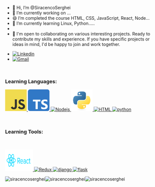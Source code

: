 
- 👋 Hi, I’m @SiracencoSerghei
  <br>
- 🔭 I’m currently working on ...
- 😄 I’m completed the course  HTML, CSS, JavaScript, React, Node...
- 🌱 I’m currently learning Linux, Python.....
- <br>
- 👯 I'm open to collaborating on various interesting projects. Ready to contribute my skills and experience. If you have specific projects or ideas in mind, I'd be happy to join and work together.
<!-- - 🤔 I’m looking for help with ... -->
<!-- - 💬 Ask me about ...
- 📫 How to reach me: ...
- 😄 Pronouns: ...
- ⚡ Fun fact: ...
- :man_scientist:
- - :lab_coat: -->

- [![Linkedin](https://img.shields.io/badge/-Siracenco_Serghei-blue?style=flat&logo=Linkedin&logoColor=white)](https://www.linkedin.com/in/siracenco-serghei/)
- [![Gmail](https://img.shields.io/badge/-Contact_me_via_Gmail-c14438?style=flat&logo=Gmail&logoColor=white&color=BB001B)](mailto:siracencoserghei@gmail.com)
  
<br>
<h3 align="left">Learning Languages:</h3>
<p align="left"> 
<a href="https://developer.mozilla.org/en-US/docs/Web/javascript" target="_blank" rel="noreferrer"> <img src="JavaScript-logo.png" alt="Javascript" width="70" height="70"/> 
<a href="https://www.typescriptlang.org/" target="_blank" rel="noreferrer"> <img src="Typescript_logo_2020.png" alt="Typescript" width="70" height="70"/>  </a>
<a href="https://nodejs.org/en/learn/getting-started/introduction-to-nodejs" target="_blank" rel="noreferrer"> <img src="https://upload.wikimedia.org/wikipedia/commons/d/d9/Node.js_logo.svg" alt="Nodejs" width="90" height="70"/>  </a>
<a href="https://www.python.org" target="_blank" rel="noreferrer"> <img src="https://raw.githubusercontent.com/devicons/devicon/master/icons/python/python-original.svg" alt="python" width="70" height="70"/> </a>
<a href="https://developer.mozilla.org/en-US/docs/Web/HTML" target="_blank" rel="noreferrer"> <img src="https://upload.wikimedia.org/wikipedia/commons/6/61/HTML5_logo_and_wordmark.svg" alt="HTML" width="70" height="70"/> </a>
<a href="https://developer.mozilla.org/en-US/docs/Web/CSS" target="_blank" rel="noreferrer"> <img src="https://upload.wikimedia.org/wikipedia/commons/d/d5/CSS3_logo_and_wordmark.svg" alt="python" width="70" height="70"/> </a>
</p>
<br>
<h3 align="left">Learning Tools:</h3>
<br>
<p align="left"> 
  <a href="https://react.dev/" target="_blank" rel="noreferrer"> <img src="reactjs.svg" alt="React" width="90" height="70"/> </a>
  <a href="https://redux-toolkit.js.org/" target="_blank" rel="noreferrer"> <img src="https://upload.wikimedia.org/wikipedia/commons/4/49/Redux.png" alt="Redux" width="70" height="70"/> </a>
  <a href="https://www.djangoproject.com" target="_blank" rel="noreferrer"> <img src="https://upload.wikimedia.org/wikipedia/commons/7/75/Django_logo.svg" alt="django" width="90" height="70"/> </a>
  <a href="https://flask.palletsprojects.com/en/2.2.x/" target="_blank" rel="noreferrer"> <img src="https://upload.wikimedia.org/wikipedia/commons/thumb/3/3c/Flask_logo.svg/1200px-Flask_logo.svg.png" alt="flask" width="90" height="70"/> </a>
</p>



<p><img align="left" src="https://github-readme-stats.vercel.app/api/top-langs?username=siracencoserghei&show_icons=true&theme=dracula&locale=en&layout=compact" alt="siracencoserghei"  /></p>

<p><img align="left" src="https://github-readme-stats.vercel.app/api?username=siracencoserghei&show_icons=true&theme=cobalt" alt="siracencoserghei"  /></p>

<p><img align="left" src="https://github-readme-streak-stats.herokuapp.com/?user=siracencoserghei&theme=cobalt" alt="siracencoserghei"  /></p>

